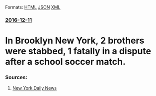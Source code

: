 
Formats: [HTML](/news/2016/12/11/in-brooklyn-new-york-2-brothers-were-stabbed-1-fatally-in-a-dispute-after-a-school-soccer-match.html)  [JSON](/news/2016/12/11/in-brooklyn-new-york-2-brothers-were-stabbed-1-fatally-in-a-dispute-after-a-school-soccer-match.json)  [XML](/news/2016/12/11/in-brooklyn-new-york-2-brothers-were-stabbed-1-fatally-in-a-dispute-after-a-school-soccer-match.xml)  

### [2016-12-11](/news/2016/12/11/index.md)

##### 
#  In Brooklyn New York, 2 brothers were stabbed, 1 fatally in a dispute after a school soccer match. 




### Sources:

1. [New York Daily News](http://www.nydailynews.com/new-york/brooklyn/suspect-slays-man-wounds-vic-brother-nyc-soccer-game-article-1.2906865)
